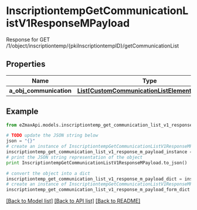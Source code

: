 # InscriptiontempGetCommunicationListV1ResponseMPayload

Response for GET /1/object/inscriptiontemp/{pkiInscriptiontempID}/getCommunicationList

## Properties

Name | Type | Description | Notes
------------ | ------------- | ------------- | -------------
**a_obj_communication** | [**List[CustomCommunicationListElementResponse]**](CustomCommunicationListElementResponse.md) |  | 

## Example

```python
from eZmaxApi.models.inscriptiontemp_get_communication_list_v1_response_m_payload import InscriptiontempGetCommunicationListV1ResponseMPayload

# TODO update the JSON string below
json = "{}"
# create an instance of InscriptiontempGetCommunicationListV1ResponseMPayload from a JSON string
inscriptiontemp_get_communication_list_v1_response_m_payload_instance = InscriptiontempGetCommunicationListV1ResponseMPayload.from_json(json)
# print the JSON string representation of the object
print InscriptiontempGetCommunicationListV1ResponseMPayload.to_json()

# convert the object into a dict
inscriptiontemp_get_communication_list_v1_response_m_payload_dict = inscriptiontemp_get_communication_list_v1_response_m_payload_instance.to_dict()
# create an instance of InscriptiontempGetCommunicationListV1ResponseMPayload from a dict
inscriptiontemp_get_communication_list_v1_response_m_payload_form_dict = inscriptiontemp_get_communication_list_v1_response_m_payload.from_dict(inscriptiontemp_get_communication_list_v1_response_m_payload_dict)
```
[[Back to Model list]](../README.md#documentation-for-models) [[Back to API list]](../README.md#documentation-for-api-endpoints) [[Back to README]](../README.md)


